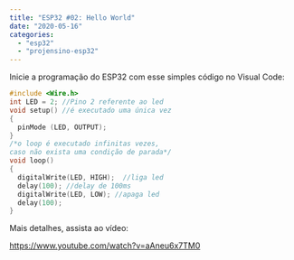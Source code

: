 ```yaml
---
title: "ESP32 #02: Hello World"
date: "2020-05-16"
categories: 
  - "esp32"
  - "projensino-esp32"
---
```


Inicie a programação do ESP32 com esse simples código no Visual Code:

```cpp
#include <Wire.h>
int LED = 2; //Pino 2 referente ao led
void setup() //é executado uma única vez
{
  pinMode (LED, OUTPUT);
}
/*o loop é executado infinitas vezes,
caso não exista uma condição de parada*/
void loop()  
{
  digitalWrite(LED, HIGH);  //liga led
  delay(100); //delay de 100ms
  digitalWrite(LED, LOW); //apaga led
  delay(100);
}
```

Mais detalhes, assista ao vídeo:

https://www.youtube.com/watch?v=aAneu6x7TM0
